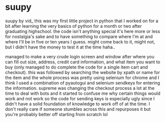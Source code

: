 # suupy
suupy by vid_
this was my first little project in python that I worked on for a bit after learning the very basics of python for a month or two after graduating highschool.
the code isn't anything special it's here more or less for nostalgia's sake and to have something to compare where I'm at and where I'll be in five or ten years I guess.
might come back to it, might not, but I didn't have the money to test it at the time haha..

managed to make a very crude login screen and window after where you can fill out size, address, credit card information, and what item you want to buy
(only managed to do complete the code for a single item cart and checkout). this was followed by searching the website by xpath or name for the item 
and the whole process was pretty using selenium for chrome and I think I used a combination of pyautogui and selenium sendkeys for entering the information.
supreme was changing the checkout process a lot at the time to deal with bots and it started to confuse me why certain things would work and not work so the code
for sending keys is especially ugly since I didn't have a solid foundation of knowledge to work off of at the time. I don't really care if someone stumbles across 
this and repurposes it but you're probably better off starting from scratch lol
